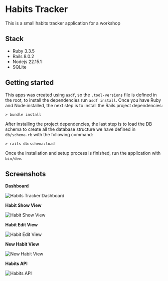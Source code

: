 # Habits Tracker

This is a small habits tracker application for a workshop

## Stack

- Ruby 3.3.5
- Rails 8.0.2
- Nodejs 22.15.1
- SQLite

## Getting started

This apps was created using `asdf`, so the `.tool-versions` file is defined in the root, to install the dependencies run `asdf install`. Once you have Ruby and Node installed, the next step is to install the Rails project dependencies:

```shell
> bundle install
```

After installing the project dependencies, the last step is to load the DB schema to create all the database structure we have defined in `db/schema.rb` with the following command:

```shell
> rails db:schema:load
```

Once the installation and setup process is finished, run the application with `bin/dev`.

## Screenshots

**Dashboard**

![Habits Tracker Dashboard](https://github.com/user-attachments/assets/12842123-7eeb-4bf8-9438-a6f07e53e706)

**Habit Show View**

![Habit Show View](https://github.com/user-attachments/assets/8c1f4fb5-ff7f-462d-a275-a7867223edb0)

**Habit Edit View**

![Habit Edit View](https://github.com/user-attachments/assets/0ee18a9e-4914-432c-a64e-3ebe41481932)

**New Habit View**

![New Habit View](https://github.com/user-attachments/assets/c58c89dd-c44e-422b-b7d9-29b24a1737de)

**Habits API**

![Habits API](https://github.com/user-attachments/assets/cf73b7d8-3052-4192-a0c9-2c681b0729cd)
